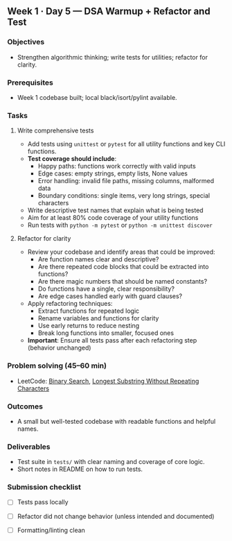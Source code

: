 ## Week 1 · Day 5 — DSA Warmup + Refactor and Test

### Objectives
- Strengthen algorithmic thinking; write tests for utilities; refactor for clarity.

### Prerequisites
- Week 1 codebase built; local black/isort/pylint available.

### Tasks
1) Write comprehensive tests
   - Add tests using `unittest` or `pytest` for all utility functions and key CLI functions.
   - **Test coverage should include**:
     - Happy paths: functions work correctly with valid inputs
     - Edge cases: empty strings, empty lists, None values
     - Error handling: invalid file paths, missing columns, malformed data
     - Boundary conditions: single items, very long strings, special characters
   - Write descriptive test names that explain what is being tested
   - Aim for at least 80% code coverage of your utility functions
   - Run tests with `python -m pytest` or `python -m unittest discover`

2) Refactor for clarity
   - Review your codebase and identify areas that could be improved:
     - Are function names clear and descriptive?
     - Are there repeated code blocks that could be extracted into functions?
     - Are there magic numbers that should be named constants?
     - Do functions have a single, clear responsibility?
     - Are edge cases handled early with guard clauses?
   - Apply refactoring techniques:
     - Extract functions for repeated logic
     - Rename variables and functions for clarity
     - Use early returns to reduce nesting
     - Break long functions into smaller, focused ones
   - **Important**: Ensure all tests pass after each refactoring step (behavior unchanged)

### Problem solving (45–60 min)
- LeetCode: [Binary Search](https://leetcode.com/problems/binary-search/), [Longest Substring Without Repeating Characters](https://leetcode.com/problems/longest-substring-without-repeating-characters/)

### Outcomes
- A small but well-tested codebase with readable functions and helpful names.

### Deliverables
- Test suite in `tests/` with clear naming and coverage of core logic.
- Short notes in README on how to run tests.

### Submission checklist
- [ ] Tests pass locally
- [ ] Refactor did not change behavior (unless intended and documented)
- [ ] Formatting/linting clean


